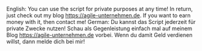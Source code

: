 English: You can use the script for private purposes at any time! In return, just check out my blog https://agile-unternehmen.de. If you want to earn money with it, then contact me!
German: Du kannst das Script jederzeit für private Zwecke nutzen! Schau als Gegenleistung einfach mal auf meinem Blog https://agile-unternehmen.de vorbei. Wenn du damit Geld verdienen willst, dann melde dich bei mir!
